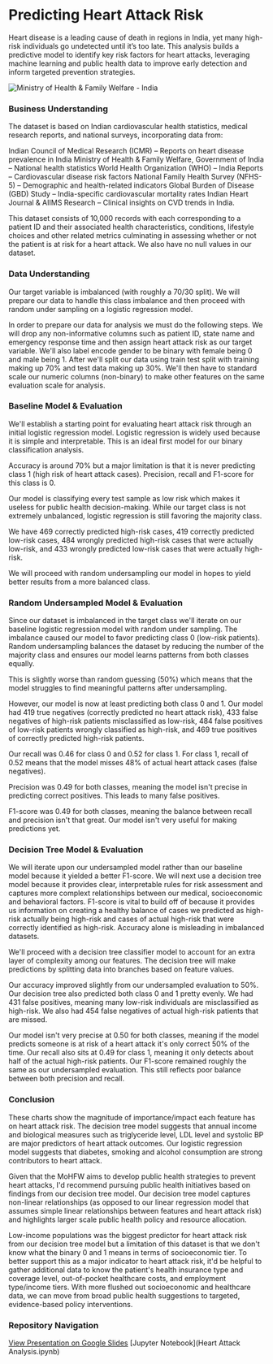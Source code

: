 # Predicting Heart Attack Risk #
Heart disease is a leading cause of death in regions in India, yet many high-risk individuals go undetected until it’s too late. This analysis builds a predictive model to identify key risk factors for heart attacks, leveraging machine learning and public health data to improve early detection and inform targeted prevention strategies.

![Ministry of Health & Family Welfare - India](mofhw_image.png)

### Business Understanding ###
The dataset is based on Indian cardiovascular health statistics, medical research reports, and national surveys, incorporating data from:

Indian Council of Medical Research (ICMR) – Reports on heart disease prevalence in India Ministry of Health & Family Welfare, Government of India – National health statistics World Health Organization (WHO) – India Reports – Cardiovascular disease risk factors National Family Health Survey (NFHS-5) – Demographic and health-related indicators Global Burden of Disease (GBD) Study – India-specific cardiovascular mortality rates Indian Heart Journal & AIIMS Research – Clinical insights on CVD trends in India.

This dataset consists of 10,000 records with each corresponding to a patient ID and their associated health characteristics, conditions, lifestyle choices and other related metrics culminating in assessing whether or not the patient is at risk for a heart attack. We also have no null values in our dataset.

### Data Understanding ###
Our target variable is imbalanced (with roughly a 70/30 split). We will prepare our data to handle this class imbalance and then proceed with random under sampling on a logistic regression model.

In order to prepare our data for analysis we must do the following steps. We will drop any non-informative columns such as patient ID, state name and emergency response time and then assign heart attack risk as our target variable. We'll also label encode gender to be binary with female being 0 and male being 1. After we'll split our data using train test split with training making up 70% and test data making up 30%. We'll then have to standard scale our numeric columns (non-binary) to make other features on the same evaluation scale for analysis.

### Baseline Model & Evaluation ###
We'll establish a starting point for evaluating heart attack risk through an initial logistic regression model. Logistic regression is widely used because it is simple and interpretable. This is an ideal first model for our binary classification analysis.

Accuracy is around 70% but a major limitation is that it is never predicting class 1 (high risk of heart attack cases). Precision, recall and F1-score for this class is 0.

Our model is classifying every test sample as low risk which makes it useless for public health decision-making. While our target class is not extremely unbalanced, logistic regression is still favoring the majority class.

We have 469 correctly predicted high-risk cases, 419 correctly predicted low-risk cases, 484 wrongly predicted high-risk cases that were actually low-risk, and 433 wrongly predicted low-risk cases that were actually high-risk.

We will proceed with random undersampling our model in hopes to yield better results from a more balanced class.

### Random Undersampled Model & Evaluation ###
Since our dataset is imbalanced in the target class we'll iterate on our baseline logistic regression model with random under sampling. The imbalance caused our model to favor predicting class 0 (low-risk patients). Random undersampling balances the dataset by reducing the number of the majority class and ensures our model learns patterns from both classes equally.

This is slightly worse than random guessing (50%) which means that the model struggles to find meaningful patterns after undersampling.

However, our model is now at least predicting both class 0 and 1. Our model had 419 true negatives (correctly predicted no heart attack risk), 433 false negatives of high-risk patients misclassified as low-risk, 484 false positives of low-risk patients wrongly classified as high-risk, and 469 true positives of correctly predicted high-risk patients.

Our recall was 0.46 for class 0 and 0.52 for class 1. For class 1, recall of 0.52 means that the model misses 48% of actual heart attack cases (false negatives).

Precision was 0.49 for both classes, meaning the model isn't precise in predicting correct positives. This leads to many false positives.

F1-score was 0.49 for both classes, meaning the balance between recall and precision isn't that great. Our model isn't very useful for making predictions yet.

### Decision Tree Model & Evaluation ###
We will iterate upon our undersampled model rather than our baseline model because it yielded a better F1-score. We will next use a decision tree model because it provides clear, interpretable rules for risk assessment and captures more complext relationships between our medical, socioeconomic and behavioral factors. F1-score is vital to build off of because it provides us information on creating a healthy balance of cases we predicted as high-risk actually being high-risk and cases of actual high-risk that were correctly identified as high-risk. Accuracy alone is misleading in imbalanced datasets.

We'll proceed with a decision tree classifier model to account for an extra layer of complexity among our features. The decision tree will make predictions by splitting data into branches based on feature values.

Our accuracy improved slightly from our undersampled evaluation to 50%. Our decision tree also predicted both class 0 and 1 pretty evenly. We had 431 false positives, meaning many low-risk individuals are misclassified as high-risk. We also had 454 false negatives of actual high-risk patients that are missed.

Our model isn't very precise at 0.50 for both classes, meaning if the model predicts someone is at risk of a heart attack it's only correct 50% of the time. Our recall also sits at 0.49 for class 1, meaning it only detects about half of the actual high-risk patients. Our F1-score remained roughly the same as our undersampled evaluation. This still reflects poor balance between both precision and recall.

### Conclusion ###
These charts show the magnitude of importance/impact each feature has on heart attack risk. The decision tree model suggests that annual income and biological measures such as triglyceride level, LDL level and systolic BP are major predictors of heart attack outcomes. Our logistic regression model suggests that diabetes, smoking and alcohol consumption are strong contributors to heart attack.

Given that the MoHFW aims to develop public health strategies to prevent heart attacks, I'd recommend pursuing public health initiatives based on findings from our decision tree model. Our decision tree model captures non-linear relationships (as opposed to our linear regression model that assumes simple linear relationships between features and heart attack risk) and highlights larger scale public health policy and resource allocation.

Low-income populations was the biggest predictor for heart attack risk from our decision tree model but a limitation of this dataset is that we don't know what the binary 0 and 1 means in terms of socioeconomic tier. To better support this as a major indicator to heart attack risk, it'd be helpful to gather additional data to know the patient's health insurance type and coverage level, out-of-pocket healthcare costs, and employment type/income tiers. With more flushed out socioeconomic and healthcare data, we can move from broad public health suggestions to targeted, evidence-based policy interventions.

### Repository Navigation ###

[View Presentation on Google Slides](https://docs.google.com/presentation/d/1RsxMgCRa7LfmHMT9YG2YNTu4p7qFwAQr-dlwW8AONHM/edit#slide=id.p)
[Jupyter Notebook](Heart Attack Analysis.ipynb)

